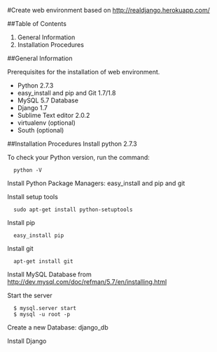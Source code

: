 #Create web environment 
based on http://realdjango.herokuapp.com/

##Table of Contents
1. General Information
2. Installation Procedures

##General Information

Prerequisites for the installation of web environment.

* Python 2.7.3
* easy_install and pip and Git 1.7/1.8
* MySQL 5.7 Database 
* Django 1.7
* Sublime Text editor 2.0.2
* virtualenv (optional)
* South (optional)


##Installation Procedures
Install python 2.7.3 

To check your Python version, run the command:

      python -V
Install Python Package Managers: easy_install and pip and git
 
Install setup tools

      sudo apt-get install python-setuptools
      
Install pip

      easy_install pip
      
Install git

      apt-get install git  

Install MySQL Database from http://dev.mysql.com/doc/refman/5.7/en/installing.html

Start the server 

      $ mysql.server start 
      $ mysql -u root -p
      
Create a new Database: django_db

Install Django



